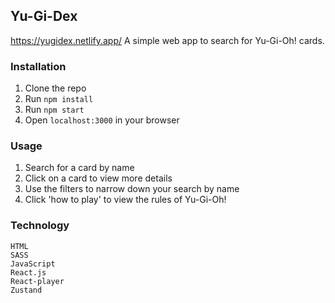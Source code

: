 ## Yu-Gi-Dex

https://yugidex.netlify.app/
A simple web app to search for Yu-Gi-Oh! cards. 

### Installation

1. Clone the repo
2. Run `npm install`
3. Run `npm start`
4. Open `localhost:3000` in your browser

### Usage

1. Search for a card by name
2. Click on a card to view more details
3. Use the filters to narrow down your search by name
4. Click 'how to play' to view the rules of Yu-Gi-Oh!

### Technology

    HTML
    SASS
    JavaScript
    React.js
    React-player
    Zustand
